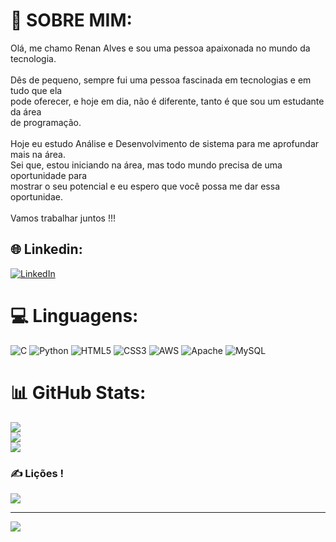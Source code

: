 # 💫 SOBRE MIM:
Olá, me chamo Renan Alves e sou uma pessoa apaixonada no mundo da tecnologia.<br><br>Dês de pequeno, sempre fui uma pessoa fascinada em tecnologias e em tudo que ela<br>pode oferecer, e hoje em dia, não é diferente, tanto é que sou um estudante da área<br>de programação.<br><br>Hoje eu estudo Análise e Desenvolvimento de sistema para me aprofundar mais na área.<br>Sei que, estou iniciando na área, mas todo mundo precisa de uma oportunidade para<br>mostrar o seu potencial e eu espero que você possa me dar essa oportunidae.<br><br>Vamos trabalhar juntos !!!


## 🌐 Linkedin:
[![LinkedIn](https://img.shields.io/badge/LinkedIn-%230077B5.svg?logo=linkedin&logoColor=white)](http://www.linkedin.com/in/renan-alves-silva) 

# 💻 Linguagens:
![C](https://img.shields.io/badge/c-%2300599C.svg?style=for-the-badge&logo=c&logoColor=white) ![Python](https://img.shields.io/badge/python-3670A0?style=for-the-badge&logo=python&logoColor=ffdd54) ![HTML5](https://img.shields.io/badge/html5-%23E34F26.svg?style=for-the-badge&logo=html5&logoColor=white) ![CSS3](https://img.shields.io/badge/css3-%231572B6.svg?style=for-the-badge&logo=css3&logoColor=white) ![AWS](https://img.shields.io/badge/AWS-%23FF9900.svg?style=for-the-badge&logo=amazon-aws&logoColor=white) ![Apache](https://img.shields.io/badge/apache-%23D42029.svg?style=for-the-badge&logo=apache&logoColor=white) ![MySQL](https://img.shields.io/badge/mysql-%2300f.svg?style=for-the-badge&logo=mysql&logoColor=white)
# 📊 GitHub Stats:
![](https://github-readme-stats.vercel.app/api?username=RenanAlvesSilva&theme=radical&hide_border=false&include_all_commits=true&count_private=true)<br/>
![](https://github-readme-streak-stats.herokuapp.com/?user=RenanAlvesSilva&theme=radical&hide_border=false)<br/>
![](https://github-readme-stats.vercel.app/api/top-langs/?username=RenanAlvesSilva&theme=radical&hide_border=false&include_all_commits=true&count_private=true&layout=compact)

### ✍️ Lições !
![](https://quotes-github-readme.vercel.app/api?type=horizontal&theme=radical)

---
[![](https://visitcount.itsvg.in/api?id=RenanAlvesSilva&icon=0&color=0)](https://visitcount.itsvg.in)

<!-- Proudly created with GPRM ( https://gprm.itsvg.in ) -->
